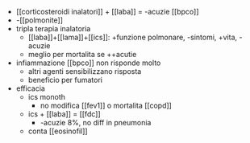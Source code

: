 - [[corticosteroidi inalatori]] + [[laba]] = -acuzie [[bpco]]
- -[[polmonite]]
- tripla terapia inalatoria
	- [[laba]]+[[lama]]+[[ics]]: +funzione polmonare, -sintomi, +vita, -acuzie
	- meglio per mortalita se ++acutie
- infiammazione [[bpco]] non risponde molto
	- altri agenti sensibilizzano risposta
	- beneficio per fumatori
- efficacia
	- ics monoth
		- no modifica [[fev1]] o mortalita [[copd]]
	- ics + [[laba]] = [[fdc]]
		- -acuzie 8%, no diff in pneumonia
	- conta [[eosinofil]]